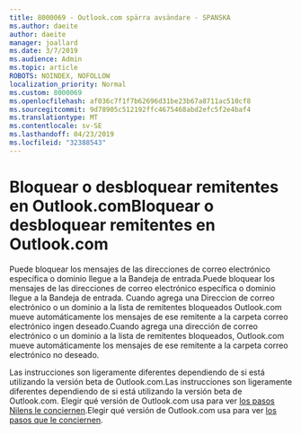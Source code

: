 ```yaml
---
title: 8000069 - Outlook.com spärra avsändare - SPANSKA
ms.author: daeite
author: daeite
manager: joallard
ms.date: 3/7/2019
ms.audience: Admin
ms.topic: article
ROBOTS: NOINDEX, NOFOLLOW
localization_priority: Normal
ms.custom: 8000069
ms.openlocfilehash: af036c7f1f7b62696d31be23b67a8711ac510cf8
ms.sourcegitcommit: 9d78905c512192ffc4675468abd2efc5f2e4baf4
ms.translationtype: MT
ms.contentlocale: sv-SE
ms.lasthandoff: 04/23/2019
ms.locfileid: "32388543"
---
```

# <a name="bloquear-o-desbloquear-remitentes-en-outlookcom"></a><span data-ttu-id="89a0c-102">Bloquear o desbloquear remitentes en Outlook.com</span><span class="sxs-lookup"><span data-stu-id="89a0c-102">Bloquear o desbloquear remitentes en Outlook.com</span></span>

<span data-ttu-id="89a0c-103">Puede bloquear los mensajes de las direcciones de correo electrónico específica o dominio llegue a la Bandeja de entrada.</span><span class="sxs-lookup"><span data-stu-id="89a0c-103">Puede bloquear los mensajes de las direcciones de correo electrónico específica o dominio llegue a la Bandeja de entrada.</span></span> <span data-ttu-id="89a0c-104">Cuando agrega una Direccion de correo electrónico o un dominio a la lista de remitentes bloqueados Outlook.com mueve automáticamente los mensajes de ese remitente a la carpeta correo electrónico ingen deseado.</span><span class="sxs-lookup"><span data-stu-id="89a0c-104">Cuando agrega una dirección de correo electrónico o un dominio a la lista de remitentes bloqueados, Outlook.com mueve automáticamente los mensajes de ese remitente a la carpeta correo electrónico no deseado.</span></span>

<span data-ttu-id="89a0c-105">Las instrucciones son ligeramente diferentes dependiendo de si está utilizando la versión beta de Outlook.com.</span><span class="sxs-lookup"><span data-stu-id="89a0c-105">Las instrucciones son ligeramente diferentes dependiendo de si está utilizando la versión beta de Outlook.com.</span></span> <span data-ttu-id="89a0c-106">Elegir qué versión de Outlook.com usa para ver [los pasos Nilens le conciernen](https://support.office.com/es-es/article/remitentes-de-bloquear-o-desbloquear-remitentes-en-outlook-com-afba1c94-77bb-4f50-8b85-057cf52f4d5e?ui=es-ES&rs=es-ES&ad=ES).</span><span class="sxs-lookup"><span data-stu-id="89a0c-106">Elegir qué versión de Outlook.com usa para ver [los pasos que le conciernen](https://support.office.com/es-es/article/remitentes-de-bloquear-o-desbloquear-remitentes-en-outlook-com-afba1c94-77bb-4f50-8b85-057cf52f4d5e?ui=es-ES&rs=es-ES&ad=ES).</span></span>